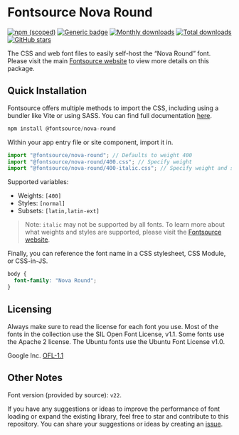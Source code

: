 # Fontsource Nova Round

[![npm (scoped)](https://img.shields.io/npm/v/@fontsource/nova-round?color=brightgreen)](https://www.npmjs.com/package/@fontsource/nova-round) [![Generic badge](https://img.shields.io/badge/fontsource-passing-brightgreen)](https://github.com/fontsource/fontsource) [![Monthly downloads](https://badgen.net/npm/dm/@fontsource/nova-round)](https://github.com/fontsource/fontsource) [![Total downloads](https://badgen.net/npm/dt/@fontsource/nova-round)](https://github.com/fontsource/fontsource) [![GitHub stars](https://img.shields.io/github/stars/fontsource/fontsource.svg?style=social&label=Star)](https://github.com/fontsource/fontsource/stargazers)

The CSS and web font files to easily self-host the “Nova Round” font. Please visit the main [Fontsource website](https://fontsource.org/fonts/nova-round) to view more details on this package.

## Quick Installation

Fontsource offers multiple methods to import the CSS, including using a bundler like Vite or using SASS. You can find full documentation [here](https://fontsource.org/docs/getting-started/introduction).

```javascript
npm install @fontsource/nova-round
```

Within your app entry file or site component, import it in.

```javascript
import "@fontsource/nova-round"; // Defaults to weight 400
import "@fontsource/nova-round/400.css"; // Specify weight
import "@fontsource/nova-round/400-italic.css"; // Specify weight and style
```

Supported variables:
- Weights: `[400]`
- Styles: `[normal]`
- Subsets: `[latin,latin-ext]`

> Note: `italic` may not be supported by all fonts. To learn more about what weights and styles are supported, please visit the [Fontsource website](https://fontsource.org/fonts/nova-round).

Finally, you can reference the font name in a CSS stylesheet, CSS Module, or CSS-in-JS.

```css
body {
  font-family: "Nova Round";
}
```

## Licensing
Always make sure to read the license for each font you use. Most of the fonts in the collection use the SIL Open Font License, v1.1. Some fonts use the Apache 2 license. The Ubuntu fonts use the Ubuntu Font License v1.0.

Google Inc.
[OFL-1.1](http://scripts.sil.org/OFL)

## Other Notes
Font version (provided by source): `v22`.

If you have any suggestions or ideas to improve the performance of font loading or expand the existing library, feel free to star and contribute to this repository. You can share your suggestions or ideas by creating an [issue](https://github.com/fontsource/fontsource/issues).